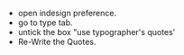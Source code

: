 * open indesign preference. 
* go to type tab. 
* untick the box "use typographer's quotes' 
* Re-Write the Quotes. 
